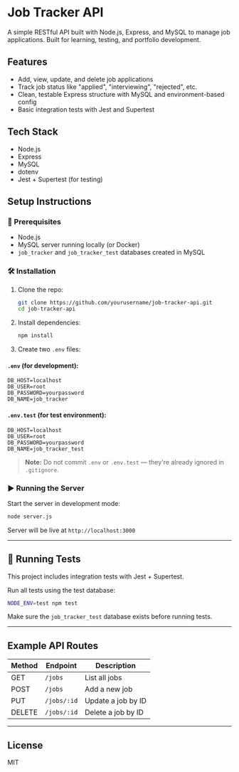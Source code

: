 # Job Tracker API

A simple RESTful API built with Node.js, Express, and MySQL to manage job applications. Built for learning, testing, and portfolio development.

## Features

- Add, view, update, and delete job applications
- Track job status like "applied", "interviewing", "rejected", etc.
- Clean, testable Express structure with MySQL and environment-based config
- Basic integration tests with Jest and Supertest

## Tech Stack

- Node.js
- Express
- MySQL
- dotenv
- Jest + Supertest (for testing)

## Setup Instructions

### 🔧 Prerequisites

- Node.js
- MySQL server running locally (or Docker)
- `job_tracker` and `job_tracker_test` databases created in MySQL

### 🛠 Installation

1. Clone the repo:
   ```bash
   git clone https://github.com/yourusername/job-tracker-api.git
   cd job-tracker-api
   ```

2. Install dependencies:
   ```bash
   npm install
   ```

3. Create two `.env` files:

#### `.env` (for development):
```env
DB_HOST=localhost
DB_USER=root
DB_PASSWORD=yourpassword
DB_NAME=job_tracker
```

#### `.env.test` (for test environment):
```env
DB_HOST=localhost
DB_USER=root
DB_PASSWORD=yourpassword
DB_NAME=job_tracker_test
```

> **Note:** Do not commit `.env` or `.env.test` — they're already ignored in `.gitignore`.

### ▶️ Running the Server

Start the server in development mode:
```bash
node server.js
```

Server will be live at `http://localhost:3000`

---

## 🧪 Running Tests

This project includes integration tests with Jest + Supertest.

Run all tests using the test database:
```bash
NODE_ENV=test npm test
```

Make sure the `job_tracker_test` database exists before running tests.

---

## Example API Routes

| Method | Endpoint        | Description           |
|--------|------------------|-----------------------|
| GET    | `/jobs`          | List all jobs         |
| POST   | `/jobs`          | Add a new job         |
| PUT    | `/jobs/:id`      | Update a job by ID    |
| DELETE | `/jobs/:id`      | Delete a job by ID    |

---

## License

MIT
